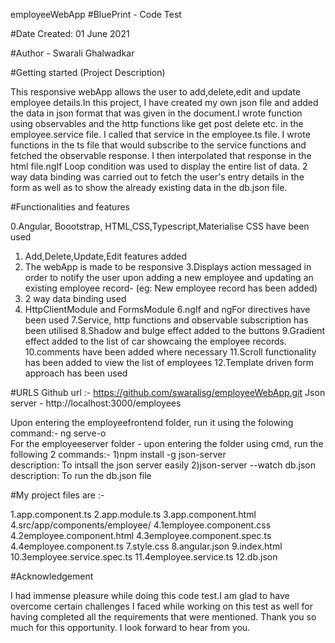 employeeWebApp
#BluePrint -  Code Test

#Date Created: 01 June 2021

#Author - Swarali Ghalwadkar

#Getting started (Project Description)

This responsive webApp allows the user to add,delete,edit and update employee details.In this project, I have created my own json file and added the data in json format that was given in the document.I wrote function using observables and the 
http functions like get post delete etc. in the employee.service file. I called that service in the employee.ts file. I wrote functions in the ts file that 
would subscribe to the service functions and fetched the observable response. I then interpolated that response in the html file.ngIf Loop condition 
was used to display the entire list of data. 2 way data binding was carried out to fetch the user's entry details in the form as well as to show the already 
existing data in the db.json file.  


#Functionalities and features 

0.Angular, Boootstrap, HTML,CSS,Typescript,Materialise CSS have been used
1. Add,Delete,Update,Edit features added
2. The webApp is made to be responsive
3.Displays action messaged in order to notify the user upon adding a new employee and updating an existing employee record- (eg: New employee record has been added)
4. 2 way data binding used
5. HttpClientModule and FormsModule
6.ngIf and ngFor directives have been used
7.Service, http functions and observable subscription has been utilised
8.Shadow and bulge effect added to the  buttons
9.Gradient effect added to the list of car showcaing the employee records.
10.comments have been added where necessary 
11.Scroll functionality has been added to  view the list of employees
12.Template driven form approach has been used


#URLS
Github url :- https://github.com/swaralisg/employeeWebApp.git
Json server - http://localhost:3000/employees

Upon entering the employeefrontend folder, run it using the folowing command:-
ng serve-o  
For the employeeserver folder - upon entering the folder using cmd, run the following 2 commands:-
1)npm install -g json-server    
description: To intsall  the json server easily 
2)json-server --watch db.json
description: To run the db.json file

#My project files are :-

1.app.component.ts
2.app.module.ts
3.app.component.html
4.src/app/components/employee/
4.1employee.component.css
4.2employee.component.html
4.3employee.component.spec.ts
4.4employee.component.ts
7.style.css
8.angular.json
9.index.html
10.3employee.service.spec.ts
11.4employee.service.ts
12.db.json






#Acknowledgement

I had immense pleasure while doing this code test.I am glad to have overcome certain challenges I faced while working on this test as well for having completed
all the requirements that were mentioned. Thank you so much for this opportunity. I look forward to hear from you.
